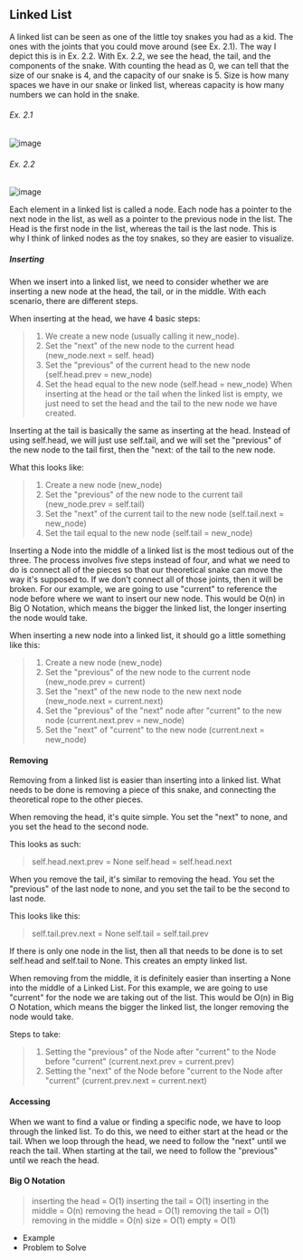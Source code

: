 ## Linked List

A linked list can be seen as one of the little toy snakes you had as a kid. The ones with the joints that you could move around (see Ex. 2.1). The way I depict this is in Ex. 2.2. With Ex. 2.2, we see the head, the tail, and the components of the snake. With counting the head as 0, we can tell that the size of our snake is 4, and the capacity of our snake is 5. Size is how many spaces we have in our snake or linked list, whereas capacity is how many numbers we can hold in the snake.
###### Ex. 2.1
![image](https://user-images.githubusercontent.com/61299344/161401701-3c85f447-34f3-4cd9-8fdc-ed1234d017d6.png)

###### Ex. 2.2
![image](https://user-images.githubusercontent.com/61299344/161600615-3d3b5cf2-02c9-4400-a722-b1e473bd80d3.png)

Each element in a linked list is called a node. Each node has a pointer to the next node in the list, as well as a pointer to the previous node in the list. The Head is the first node in the list, whereas the tail is the last node. This is why I think of linked nodes as the toy snakes, so they are easier to visualize.

##### Inserting
When we insert into a linked list, we need to consider whether we are inserting a new node at the head, the tail, or in the middle. With each scenario, there are different steps.

When inserting at the head, we have 4 basic steps:
> 1. We create a new node (usually calling it new_node).
> 2. Set the "next" of the new node to the current head (new_node.next = self. head)
> 3. Set the "previous" of the current head to the new node (self.head.prev = new_node)
> 4. Set the head equal to the new node (self.head = new_node)
When inserting at the head or the tail when the linked list is empty, we just need to set the head and the tail to the new node we have created.

Inserting at the tail is basically the same as inserting at the head. Instead of using self.head, we will just use self.tail, and we will set the "previous" of the new node to the tail first, then the "next: of the tail to the new node.

What this looks like:
> 1. Create a new node (new_node)
> 2. Set the "previous" of the new node to the current tail (new_node.prev = self.tail)
> 3. Set the "next" of the current tail to the new node (self.tail.next = new_node)
> 4. Set the tail equal to the new node (self.tail = new_node)

Inserting a Node into the middle of a linked list is the most tedious out of the three. The process involves five steps instead of four, and what we need to do is connect all of the pieces so that our theoretical snake can move the way it's supposed to. If we don't connect all of those joints, then it will be broken. For our example, we are going to use "current" to reference the node before where we want to insert our new node. This would be O(n) in Big O Notation, which means the bigger the linked list, the longer inserting the node would take.

When inserting a new node into a linked list, it should go a little something like this:
> 1. Create a new node (new_node)
> 2. Set the "previous" of the new node to the current node (new_node.prev = current)
> 3. Set the "next" of the new node to the new next node (new_node.next = current.next)
> 4. Set the "previous" of the "next" node after "current" to the new node (current.next.prev = new_node)
> 5. Set the "next" of "current" to the new node (current.next = new_node)

#### Removing
Removing from a linked list is easier than inserting into a linked list. What needs to be done is removing a piece of this snake, and connecting the theoretical rope to the other pieces.

When removing the head, it's quite simple. You set the "next" to none, and you set the head to the second node.

This looks as such:
> self.head.next.prev = None
> self.head = self.head.next

When you remove the tail, it's similar to removing the head. You set the "previous" of the last node to none, and you set the tail to be the second to last node.

This looks like this:
> self.tail.prev.next = None
> self.tail = self.tail.prev

If there is only one node in the list, then all that needs to be done is to set self.head and self.tail to None. This creates an empty linked list.

When removing from the middle, it is definitely easier than inserting a None into the middle of a Linked List. For this example, we are going to use "current" for the node we are taking out of the list. This would be O(n) in Big O Notation, which means the bigger the linked list, the longer removing the node would take.

Steps to take:
> 1. Setting the "previous" of the Node after "current" to the Node before "current" (current.next.prev = current.prev)
> 2. Setting the "next" of the Node before "current to the Node after "current" (current.prev.next = current.next)

#### Accessing
When we want to find a value or finding a specific node, we have to loop through the linked list. To do this, we need to either start at the head or the tail. When we loop through the head, we need to follow the "next" until we reach the tail. When starting at the tail, we need to follow the "previous" until we reach the head.

#### Big O Notation
> inserting the head = O(1)
> inserting the tail = O(1)
> inserting in the middle = O(n)
> removing the head = O(1)
> removing the tail = O(1)
> removing in the middle = O(n)
> size = O(1)
> empty = O(1)

-	Example
-	Problem to Solve
